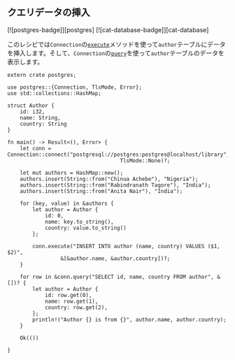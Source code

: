 ## クエリデータの挿入

[![postgres-badge]][postgres] [![cat-database-badge]][cat-database]

このレシピでは`Connection`の[`execute`]メソッドを使って`author`テーブルにデータを挿入します。そして、`Connection`の[`query`]を使って`author`テーブルのデータを表示します。

```rust,no_run
extern crate postgres;

use postgres::{Connection, TlsMode, Error};
use std::collections::HashMap;

struct Author {
    id: i32,
    name: String,
    country: String
}

fn main() -> Result<(), Error> {
    let conn = Connection::connect("postgresql://postgres:postgres@localhost/library", 
                                    TlsMode::None)?;
    
    let mut authors = HashMap::new();
    authors.insert(String::from("Chinua Achebe"), "Nigeria");
    authors.insert(String::from("Rabindranath Tagore"), "India");
    authors.insert(String::from("Anita Nair"), "India");

    for (key, value) in &authors {
        let author = Author {
            id: 0,
            name: key.to_string(),
            country: value.to_string()
        };

        conn.execute("INSERT INTO author (name, country) VALUES ($1, $2)",
                 &[&author.name, &author.country])?;
    }

    for row in &conn.query("SELECT id, name, country FROM author", &[])? {
        let author = Author {
            id: row.get(0),
            name: row.get(1),
            country: row.get(2),
        };
        println!("Author {} is from {}", author.name, author.country);
    }

    Ok(())

}
```

[`execute`]: https://docs.rs/postgres/0.15.2/postgres/struct.Connection.html#method.execute
[`query`]: https://docs.rs/postgres/0.15.2/postgres/struct.Connection.html#method.query
